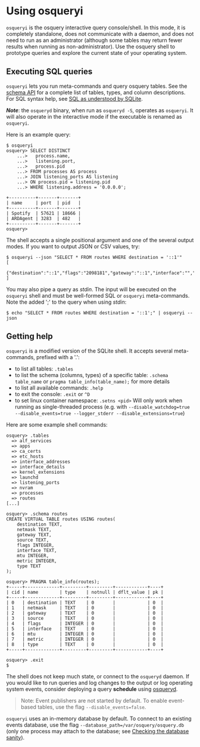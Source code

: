 # Using osqueryi

`osqueryi` is the osquery interactive query console/shell. In this mode, it is completely standalone, does not communicate with a daemon, and does not need to run as an administrator (although some tables may return fewer results when running as non-administrator). Use the osquery shell to prototype queries and explore the current state of your operating system.

## Executing SQL queries

`osqueryi` lets you run meta-commands and query osquery tables. See the [schema API](https://osquery.io/schema/) for a complete list of tables, types, and column descriptions. For SQL syntax help, see [SQL as understood by SQLite](https://www.sqlite.org/lang.html).

***Note***: the `osqueryd` binary, when run as `osqueryd -S`, operates as `osqueryi`. It will also operate in the interactive mode if the executable is renamed as `osqueryi`.

Here is an example query:

```
$ osqueryi
osquery> SELECT DISTINCT
    ...>   process.name,
    ...>   listening.port,
    ...>   process.pid
    ...> FROM processes AS process
    ...> JOIN listening_ports AS listening
    ...> ON process.pid = listening.pid
    ...> WHERE listening.address = '0.0.0.0';

+----------+-------+-------+
| name     | port  | pid   |
+----------+-------+-------+
| Spotify  | 57621 | 18666 |
| ARDAgent | 3283  | 482   |
+----------+-------+-------+
osquery>
```

The shell accepts a single positional argument and one of the several output modes. If you want to output JSON or CSV values, try:

```
$ osqueryi --json "SELECT * FROM routes WHERE destination = '::1'"
[
  {"destination":"::1","flags":"2098181","gateway":"::1","interface":"","metric":"0","mtu":"16384","netmask":"128","source":"","type":"local"}
]
```

You may also pipe a query as *stdin*. The input will be executed on the `osqueryi` shell and must be well-formed SQL or `osqueryi` meta-commands. Note the added ';' to the query when using *stdin*:

```
$ echo "SELECT * FROM routes WHERE destination = '::1';" | osqueryi --json
```

## Getting help

`osqueryi` is a modified version of the SQLite shell.
It accepts several meta-commands, prefixed with a '.':

* to list all tables: `.tables`
* to list the schema (columns, types) of a specific table: `.schema table_name` or `pragma table_info(table_name);` for more details
* to list all available commands: `.help`
* to exit the console: `.exit` or `^D`
* to set linux container namespace: `.setns <pid>`  Will only work when running as single-threaded process (e.g. with `--disable_watchdog=true --disable_events=true --logger_stderr --disable_extensions=true`)

Here are some example shell commands:

```
osquery> .tables
  => alf_services
  => apps
  => ca_certs
  => etc_hosts
  => interface_addresses
  => interface_details
  => kernel_extensions
  => launchd
  => listening_ports
  => nvram
  => processes
  => routes
[...]

osquery> .schema routes
CREATE VIRTUAL TABLE routes USING routes(
    destination TEXT,
    netmask TEXT,
    gateway TEXT,
    source TEXT,
    flags INTEGER,
    interface TEXT,
    mtu INTEGER,
    metric INTEGER,
    type TEXT
);

osquery> PRAGMA table_info(routes);
+-----+-------------+---------+---------+------------+----+
| cid | name        | type    | notnull | dflt_value | pk |
+-----+-------------+---------+---------+------------+----+
| 0   | destination | TEXT    | 0       |            | 0  |
| 1   | netmask     | TEXT    | 0       |            | 0  |
| 2   | gateway     | TEXT    | 0       |            | 0  |
| 3   | source      | TEXT    | 0       |            | 0  |
| 4   | flags       | INTEGER | 0       |            | 0  |
| 5   | interface   | TEXT    | 0       |            | 0  |
| 6   | mtu         | INTEGER | 0       |            | 0  |
| 7   | metric      | INTEGER | 0       |            | 0  |
| 8   | type        | TEXT    | 0       |            | 0  |
+-----+-------------+---------+---------+------------+----+

osquery> .exit
$
```

The shell does not keep much state, or connect to the `osqueryd` daemon.
If you would like to run queries and log changes to the output or log operating system events, consider deploying a query **schedule** using [osqueryd](using-osqueryd.md).

 > Note: Event publishers are not started by default. To enable event-based tables, use the flag `--disable_events=false`.

`osqueryi` uses an in-memory database by default. To connect to an existing events database, use the flag `--database_path=/var/osquery/osquery.db` (only one process may attach to the database; see [Checking the database sanity](../deployment/debugging.md#checking-the-database-sanity)).
